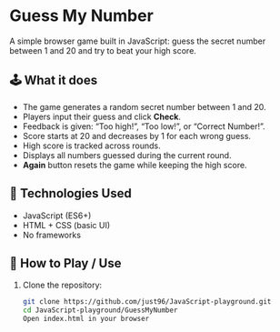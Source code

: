 # Guess My Number

A simple browser game built in JavaScript: guess the secret number between 1 and 20 and try to beat your high score.

## 🕹 What it does

- The game generates a random secret number between 1 and 20.  
- Players input their guess and click **Check**.  
- Feedback is given: “Too high!”, “Too low!”, or “Correct Number!”.  
- Score starts at 20 and decreases by 1 for each wrong guess.  
- High score is tracked across rounds.  
- Displays all numbers guessed during the current round.  
- **Again** button resets the game while keeping the high score.

## 🎯 Technologies Used

- JavaScript (ES6+)  
- HTML + CSS (basic UI)  
- No frameworks  

## 🚀 How to Play / Use

1. Clone the repository:
   ```bash
   git clone https://github.com/just96/JavaScript-playground.git
   cd JavaScript-playground/GuessMyNumber
   Open index.html in your browser
